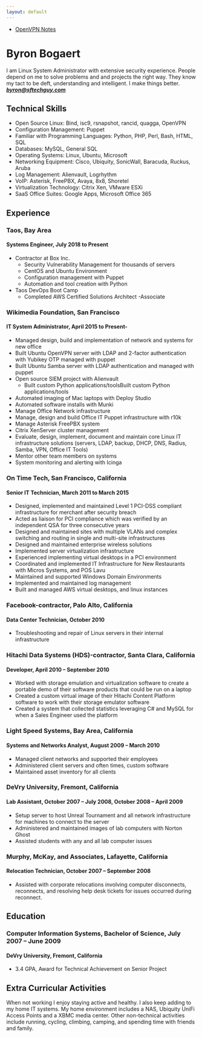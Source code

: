 ```yaml
---
layout: default
---
```

- [OpenVPN Notes](http://www.sftechguy.com/OpenVPN_Notes)

# Byron Bogaert
I am Linux System Administrator with extensive security experience. People depend on me to solve problems and and projects the right way. They know my tact to be deft, understanding and intelligent. I make things better.
_**byron@sftechguy.com**_

## Technical Skills
- Open Source Linux: Bind, isc9, rsnapshot, rancid, quagga, OpenVPN
- Configuration Management: Puppet
- Familiar with Programming Languages: Python, PHP, Perl, Bash, HTML, SQL
- Databases: MySQL, General SQL
- Operating Systems: Linux, Ubuntu, Microsoft
- Networking Equipment: Cisco, Ubiquity, SonicWall, Baracuda, Ruckus, Aruba
- Log Management: Alienvault, Logrhythm
- VoIP: Asterisk, FreePBX, Avaya, 8x8, Shoretel
- Virtualization Technology: Citrix Xen, VMware ESXi
- SaaS Office Suites: Google Apps, Microsoft Office 365

## Experience

### Taos, Bay Area
#### Systems Engineer, July 2018 to Present
- Contractor at Box Inc.
  - Security Vulnerability Management for thousands of servers
  - CentOS and Ubuntu Environment
  - Configuration management with Puppet
  - Automation and tool creation with Python
- Taos DevOps Boot Camp
  - Completed AWS Certified Solutions Architect -Associate

### Wikimedia Foundation, San Francisco
#### IT System Administrator, April 2015 to Present- 
- Managed design, build and implementation of network and systems for new office
- Built Ubuntu OpenVPN server with LDAP and 2-factor authentication with Yubikey OTP managed with puppet
- Built Ubuntu Samba server with LDAP authentication and managed with puppet
- Open source SIEM project with Alienvault
  - Built custom Python applications/toolsBuilt custom Python applications/tools
- Automated imaging of Mac laptops with Deploy Studio
- Automated software installs with Munki
- Manage Office Network infrastructure
- Manage, design and build Office IT Puppet infrastructure with r10k
- Manage Asterisk FreePBX system
- Citrix XenServer cluster management
- Evaluate, design, implement, document and maintain core Linux IT infrastructure solutions (servers, LDAP, backup, DHCP, DNS, Radius, Samba, VPN, Office IT Tools)
- Mentor other team members on systems
- System monitoring and alerting with Icinga

### On Time Tech, San Francisco, California
#### Senior IT Technician, March 2011 to March 2015
- Designed, implemented and maintained Level 1 PCI-DSS compliant infrastructure for merchant after security breach
- Acted as liaison for PCI compliance which was verified by an independent QSA for three consecutive years
- Designed and maintained sites with multiple VLANs and complex switching and routing in single and multi-site infrastructures
- Designed and maintained enterprise wireless solutions
- Implemented server virtualization infrastructure
- Experienced implementing virtual desktops in a PCI environment
- Coordinated and implemented IT Infrastructure for New Restaurants with Micros Systems, and POS Lavu
- Maintained and supported Windows Domain Environments
- Implemented and maintained log management
- Built and managed AWS virtual desktops, and linux instances

### Facebook-contractor, Palo Alto, California
#### Data Center Technician, October 2010
- Troubleshooting and repair of Linux servers in their internal infrastructure

### Hitachi Data Systems (HDS)-contractor, Santa Clara, California
#### Developer, April 2010 – September 2010
- Worked with storage emulation and virtualization software to create a portable demo of their software products that could be run on a laptop
- Created a custom virtual image of their Hitachi Content Platform software to work with their storage emulator software
- Created a system that collected statistics leveraging C# and MySQL for when a Sales Engineer used the platform

### Light Speed Systems, Bay Area, California
#### Systems and Networks Analyst, August 2009 – March 2010
- Managed client networks and supported their employees
- Administered client servers and often times, custom software
- Maintained asset inventory for all clients

### DeVry University, Fremont, California
#### Lab Assistant, October 2007 – July 2008, October 2008 – April 2009
- Setup server to host Unreal Tournament and all network infrastructure for machines to connect to the server
- Administered and maintained images of lab computers with Norton Ghost
- Assisted students with any and all lab computer issues

### Murphy, McKay, and Associates, Lafayette, California
#### Relocation Technician, October 2007 – September 2008
- Assisted with corporate relocations involving computer disconnects, reconnects, and resolving help desk tickets for issues occurred during reconnect.

## Education
### Computer Information Systems, Bachelor of Science, July 2007 – June 2009
#### DeVry University, Fremont, California
- 3.4 GPA, Award for Technical Achievement on Senior Project

## Extra Curricular Activities
When not working I enjoy staying active and healthy. I also keep adding to my home IT systems. My home environment includes a NAS, Ubiquity UniFi Access Points and a XBMC media center. Other non-technical activities include running, cycling, climbing, camping, and spending time with friends and family.
